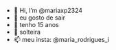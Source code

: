 - 👋 Hi, I’m @mariaxp2324
- 👀 eu gosto de sair 
- 🌱 tenho 15 anos
- 💞️ solteira
- 📫 meu insta: @maria_rodrigues_i

<!---
mariaxp2324/mariaxp2324 is a ✨ special ✨ repository because its `README.md` (this file) appears on your GitHub profile.
You can click the Preview link to take a look at your changes.
--->
